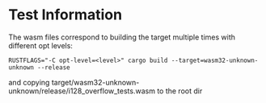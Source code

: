 # Test Information

The wasm files correspond to building the target multiple times with different opt levels:

```
RUSTFLAGS="-C opt-level=<level>" cargo build --target=wasm32-unknown-unknown --release
```

and copying target/wasm32-unknown-unknown/release/i128_overflow_tests.wasm to the root dir
